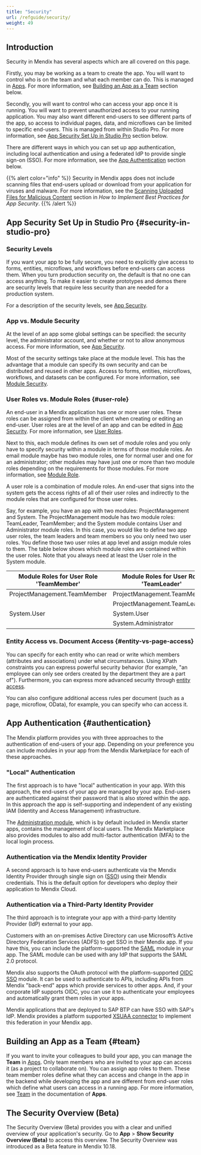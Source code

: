 ```yaml
---
title: "Security"
url: /refguide/security/
weight: 49
---
```


## Introduction

Security in Mendix has several aspects which are all covered on this page.

Firstly, you may be working as a team to create the app. You will want to control who is on the team and what each member can do. This is managed in [Apps](https://sprintr.home.mendix.com/). For more information, see [Building an App as a Team](#team) section below. 

Secondly, you will want to control who can access your app once it is running. You will want to prevent unauthorized access to your running application. You may also want different end-users to see different parts of the app, so access to individual pages, data, and microflows can be limited to specific end-users. This is managed from within Studio Pro. For more information, see [App Security Set Up in Studio Pro](#security-in-studio-pro) section below.

There are different ways in which you can set up app authentication, including local authentication and using a federated IdP to provide single sign-on (SSO). For more information, see the [App Authentication](#authentication) section below. 

{{% alert color="info" %}}
Security in Mendix apps does not include scanning files that end-users upload or download from your application for viruses and malware. For more information, see the [Scanning Uploaded Files for Malicious Content](/howto/security/best-practices-security/#scanning-for-malicious-content) section in *How to Implement Best Practices for App Security*. 
{{% /alert %}}

## App Security Set Up in Studio Pro {#security-in-studio-pro}

### Security Levels

If you want your app to be fully secure, you need to explicitly give access to forms, entities, microflows, and workflows before end-users can access them. When you turn production security on, the default is that no one can access anything. To make it easier to create prototypes and demos there are security levels that require less security than are needed for a production system.

For a description of the security levels, see [App Security](/refguide/app-security/).

### App vs. Module Security

At the level of an app some global settings can be specified: the security level, the administrator account, and whether or not to allow anonymous access. For more information, see [App Security](/refguide/app-security/).

Most of the security settings take place at the module level. This has the advantage that a module can specify its own security and can be distributed and reused in other apps. Access to forms, entities, microflows, workflows, and datasets can be configured. For more information, see [Module Security](/refguide/module-security/).

### User Roles vs. Module Roles {#user-role}

An end-user in a Mendix application has one or more user roles. These roles can be assigned from within the client when creating or editing an end-user. User roles are at the level of an app and can be edited in [App Security](/refguide/app-security/). For more information, see [User Roles](/refguide/user-roles/).

Next to this, each module defines its own set of module roles and you only have to specify security within a module in terms of those module roles. An email module maybe has two module roles, one for normal user and one for an administrator; other modules may have just one or more than two module roles depending on the requirements for those modules. For more information, see [Module Role](/refguide/module-security/#module-role).

A user role is a combination of module roles. An end-user that signs into the system gets the access rights of all of their user roles and indirectly to the module roles that are configured for those user roles.

Say, for example, you have an app with two modules: ProjectManagement and System. The ProjectManagement module has two module roles: TeamLeader, TeamMember; and the System module contains User and Administrator module roles. In this case, you would like to define two app user roles, the team leaders and team members so you only need two user roles. You define those two user roles at app level and assign module roles to them. The table below shows which module roles are contained within the user roles. Note that you always need at least the User role in the System module.

| Module Roles for User Role 'TeamMember' | Module Roles for User Role 'TeamLeader' |
| --------------------------------------- | --------------------------------------- |
| ProjectManagement.TeamMember            | ProjectManagement.TeamMember            |
|                                         | ProjectManagement.TeamLeader            |
| System.User                             | System.User                             |
|                                         | System.Administrator                    |

### Entity Access vs. Document Access {#entity-vs-page-access}

You can specify for each entity who can read or write which members (attributes and associations) under what circumstances. Using XPath constraints you can express powerful security behavior (for example, "an employee can only see orders created by the department they are a part of"). Furthermore, you can express more advanced security through [entity access](/refguide/module-security/#entity-access).

You can also configure additional access rules per document (such as a page, microflow, OData), for example, you can specify who can access it. 

## App Authentication {#authentication}

The Mendix platform provides you with three approaches to the authentication of end-users of your app. Depending on your preference you can include modules in your app from the Mendix Marketplace for each of these approaches.

### "Local" Authentication 

The first approach is to have "local" authentication in your app. With this approach, the end-users of your app are managed by your app. End-users are authenticated against their password that is also stored within the app. In this approach the app is self-supporting and independent of any existing IAM (Identity and Access Management) infrastructure. 

The [Administration module](https://marketplace.mendix.com/link/component/23513), which is by default included in Mendix starter apps, contains the management of local users. The Mendix Marketplace also provides modules to also add multi-factor authentication (MFA) to the local login process.

### Authentication via the Mendix Identity Provider

A second approach is to have end-users authenticate via the Mendix Identity Provider through single sign on ([SSO](/appstore/modules/mendix-sso/)) using their Mendix credentials. This is the default option for developers who deploy their application to Mendix Cloud.

### Authentication via a Third-Party Identity Provider

The third approach is to integrate your app with a third-party Identity Provider (IdP) external to your app.

Customers with an on-premises Active Directory can use Microsoft’s Active Directory Federation Services (ADFS) to get SSO in their Mendix app. If you have this, you can include the platform-supported the [SAML](/appstore/modules/saml/) module in your app. The SAML module can be used with any IdP that supports the SAML 2.0 protocol. 

Mendix also supports the OAuth protocol with the platform-supported [OIDC SSO](/appstore/modules/oidc/) module. It can be used to authenticate to APIs, including APIs from Mendix "back-end" apps which provide services to other apps. And, if your corporate IdP supports OIDC, you can use it to authenticate your employees and automatically grant them roles in your apps.

Mendix applications that are deployed to SAP BTP can have SSO with SAP's IdP. Mendix provides a platform supported [XSUAA connector](/appstore/modules/sap/sap-xsuaa-connector/) to implement this federation in your Mendix app. 

## Building an App as a Team {#team}

If you want to invite your colleagues to build your app, you can manage the **Team** in [Apps](https://sprintr.home.mendix.com/). Only team members who are invited to your app can access it (as a project to collaborate on). You can assign app roles to them. These team member roles define what they can access and change in the app in the backend while developing the app and are different from end-user roles which define what users can access in a running app. For more information, see [Team](/developerportal/general/team/) in the documentation of **Apps**.

## The Security Overview (Beta)

The Security Overview (Beta) provides you with a clear and unified overview of your application's security. Go to **App** > **Show Security Overview (Beta)** to access this overview. The Security Overview was introduced as a Beta feature in Mendix 10.18.